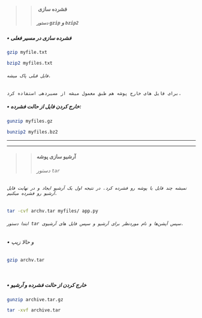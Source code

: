 >>#### ‌ فشرده سازی
>>##### ‌`دستور` `gzip` و `bzip2`

##### • فشرده سازی در مسیر فعلی
```sh
gzip myfile.txt
```
```sh
bzip2 myfiles.txt
```
###### `فایل قبلی پاک میشه.`
`برای فایل های خارج پوشه هم طبق معمول میشه از مسیردهی استفاده کرد.`
##### • خارج کردن فایل از حالت فشرده:
```sh
gunzip myfiles.gz
```
```sh
bunzip2 myfiles.bz2
```



---
---
>> #### آرشیو سازی پوشه 
>> ###### ‌دستور `tar`

###### `نمیشه چند فایل یا پوشه رو فشرده کرد. در نتیجه اول یک آرشیو ایجاد و در نهایت فایل آرشیو رو فشرده میکنیم.`

```bash
tar -cvf archv.tar myfiles/ app.py 
```
 ###### `ابتدا دستور tar سپس آپشن‌ها و نام موردنظر برای آرشیو و سپس فایل های آرشیوی.`
###### • و حالا زیپ
```sh
gzip archv.tar
```
‌
##### • خارج کردن از حالت فشرده و آرشیو
```sh
gunzip archive.tar.gz
```
```sh
tar -xvf archive.tar
```